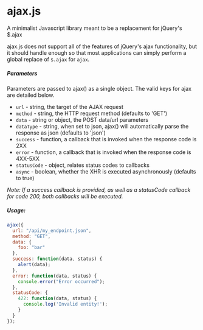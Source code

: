 # ajax.js
A minimalist Javascript library meant to be a replacement for jQuery's $.ajax

ajax.js does not support all of the features of jQuery's ajax functionality, but
it should handle enough so that most applications can simply perform a global
replace of `$.ajax` for `ajax`.

##### Parameters

Parameters are passed to ajax() as a single object. The valid keys for ajax are
detailed below.

* `url` - string, the target of the AJAX request
* `method` - string, the HTTP request method (defaults to 'GET')
* `data` - string or object, the POST data/url parameters
* `dataType` - string, when set to json, ajax() will automatically parse the response as json (defaults to 'json')
* `success` - function, a callback that is invoked when the response code is 2XX
* `error` - function, a callback that is invoked when the response code is 4XX-5XX
* `statusCode` - object, relates status codes to callbacks
* `async` - boolean, whether the XHR is executed asynchronously (defaults to true)

*Note: If a success callback is provided, as well as a statusCode callback for code
200, both callbacks will be executed.*

##### Usage:

```js
ajax({
  url: "/api/my_endpoint.json",
  method: "GET",
  data: {
    foo: "bar"
  },
  success: function(data, status) {
    alert(data);
  },
  error: function(data, status) {
    console.error("Error occurred");
  },
  statusCode: {
    422: function(data, status) {
      console.log('Invalid entity!');
    }
  }
});
```
